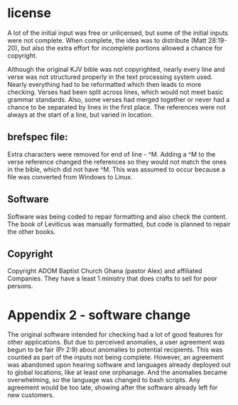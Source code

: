 # license
A lot of the initial input was free or unlicensed, but some of the initial inputs were not complete. When complete, the idea was to distribute (Matt 28:19-20), but also the extra effort for incomplete portions allowed a chance for copyright.  

Although the original KJV bible was not copyrighted, nearly every line and verse was not structured properly in the text processing system used. Nearly everything had to be reformatted which then leads to more checking. Verses had been split across lines, which would not meet basic grammar standards. Also, some verses had merged together or never had a chance to be separated by lines in the first place. The references were not always at the start of a line, but varied in location.

## brefspec file:
Extra characters were removed for end of line - ^M. Adding a ^M to the verse reference changed the references so they would not match the ones in the bible, which did not have ^M. This was assumed to occur because a file was converted from Windows to Linux.

## Software
Software was being coded to repair formatting and also check the content.  The book of Leviticus was manually formatted, but code is planned to repair the other books.

## Copyright
Copyright ADOM Baptist Church Ghana (pastor Alex) and affiliated Companies. They have a least 1 ministry that does crafts to sell for poor persons.

# Appendix 2 - software change
The original software intended for checking had a lot of good features for other applications. 
But due to perceived anomalies, a user agreement was begun to be fair (Pr 2:9) about anomalies to potential recipients. This was counted as part of the inputs not being complete.
However, an agreement was abandoned upon hearing software and languages already deployed out to global locations, like at least one orphanage. And the anomalies became overwhelming, so the language was changed to bash scripts.
Any agreement would be too late, showing after the software already left for new customers.
